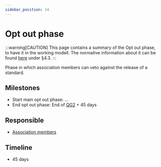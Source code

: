```yaml
---
sidebar_position: 14
---
```


# Opt out phase

:::warning[CAUTION]
This page contains a summary of the Opt out phase, to have it in the working modell. The normative information about it can be found [here](https://catena-x.net/fileadmin/user_upload/Vereinsdokumente/Catena-X_IP_Regelwerk_IP_Regulations.pdf) under §4.3.
:::

Phase in which association members can veto against the release of a standard.

## Milestones

- Start main opt out phase: ...
- End opt out phase: End of [QG2](./quality-gate-2.md) + 45 days

## Responsible

- [Association members](../../organizational-structure/catena-x/catena-x.md#association-member)

## Timeline

- 45 days
